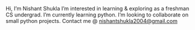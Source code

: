 Hi, I’m Nishant Shukla
 I’m interested in learning & exploring as a freshman CS undergrad.
 I’m currently learning python.
 I’m looking to collaborate on small python projects.
 Contact me @ nishantshukla2004@gmail.com

<!---
IAMNISHANTSHUKLA/IAMNISHANTSHUKLA is a ✨ special ✨ repository because its `README.md` (this file) appears on your GitHub profile.
You can click the Preview link to take a look at your changes.
--->
